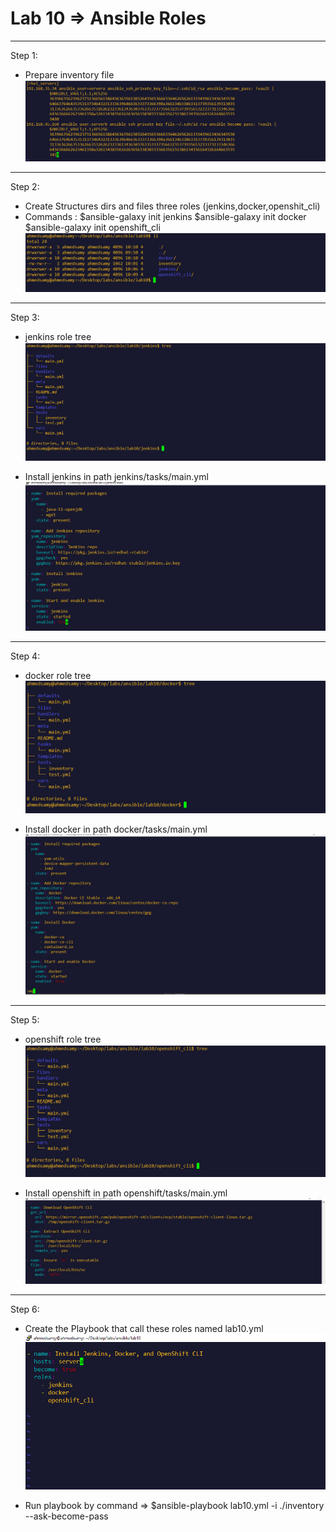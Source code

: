# Lab 10 => Ansible Roles
****
Step 1:
- Prepare inventory file
![inventory](./lab10%20imgs/01%20inventory.PNG)
****
Step 2:
- Create Structures dirs and files three roles (jenkins,docker,openshit_cli)
- Commands :
    $ansible-galaxy init jenkins
    $ansible-galaxy init docker
    $ansible-galaxy init openshift_cli
![create roles](./lab10%20imgs/02%20create%20roles.PNG)
****
Step 3: 
- jenkins role tree
![jenkins tree](./lab10%20imgs/03%20jenkins%20tree.PNG)

- Install jenkins in path jenkins/tasks/main.yml
![install jenkins](./lab10%20imgs/04%20install%20jenkins.PNG)
****
Step 4: 
- docker role tree
![docker tree](./lab10%20imgs/05%20docker%20tree.PNG)

- Install docker in path docker/tasks/main.yml
![install docker](./lab10%20imgs/06%20install%20docker.PNG)
****
Step 5: 
- openshift role tree
![openshift tree](./lab10%20imgs/07%20openshift%20tree.PNG)

- Install openshift in path openshift/tasks/main.yml
![install openshift](./lab10%20imgs/08%20install%20openshift.PNG)
****
Step 6:
- Create the Playbook that call these roles named lab10.yml
![lab10 playbook](./lab10%20imgs/09%20lab10%20playbook.PNG)

- Run playbook by command => $ansible-playbook lab10.yml -i ./inventory --ask-become-pass





